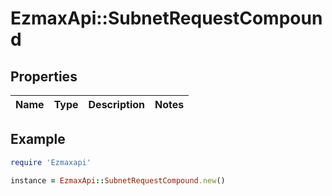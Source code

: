# EzmaxApi::SubnetRequestCompound

## Properties

| Name | Type | Description | Notes |
| ---- | ---- | ----------- | ----- |

## Example

```ruby
require 'Ezmaxapi'

instance = EzmaxApi::SubnetRequestCompound.new()
```

